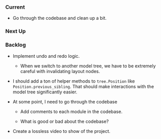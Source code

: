 ### Current

-   Go through the codebase and clean up a bit.

### Next Up

### Backlog

-   Implement undo and redo logic.

    -   When we switch to another model tree, we have to be extremely careful with invalidating layout nodes.

-   I should add a ton of helper methods to `tree.Position` like `Position.previous_sibling`.
    That should make interactions with the model tree significantly easier.

-   At some point, I need to go through the codebase

    -   Add comments to each module in the codebase.

    -   What is good or bad about the codebase?

-   Create a lossless video to show of the project.
